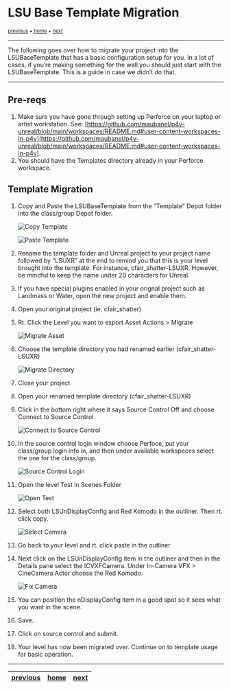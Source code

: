 # LSU Base Template Migration

<sub>[previous](/README.md) • [home](/README.md) • [next](/README.md)</sub>

---

The following goes over how to migrate your project into the LSUBaseTemplate that has a basic configuration setup for you. In a lot of cases, if you’re making something for the wall you should just start with the LSUBaseTemplate. This is a guide in case we didn’t do that.

---

## Pre-reqs

1. Make sure you have gone through setting up Perforce on your laptop or artist workstation. See: [https://github.com/maubanel/p4v-unreal/blob/main/workspaces/README.md#user-content-workspaces-in-p4v](https://github.com/maubanel/p4v-unreal/blob/main/workspaces/README.md#user-content-workspaces-in-p4v). 
2. You should have the Templates directory already in your Perforce workspace.

## Template Migration

1. Copy and Paste the LSUBaseTemplate from the “Template” Depot folder into the class/group Depot folder.  

    ![Copy Template](images/copyTemplate.png)

    ![Paste Template](images/pasteTempate.png)
    
2. Rename the template folder and Unreal project to your project name followed by “LSUXR” at the end to remind you that this is your level brought into the template. For instance, cfair_shatter-LSUXR. However, be mindful to keep the name under 20 characters for Unreal.
3. If you have special plugins enabled in your orignal project such as Landmass or Water, open the new project and enable them.
4. Open your original project (ie, cfair_shatter)
5. Rt. Click the Level you want to export Asset Actions > Migrate 
    
    ![Migrate Asset](images/migrateAsset.png)

6. Choose the template directory you had renamed earlier (cfair_shatter-LSUXR) 

    ![Migrate Directory](images/migrateDirectory.png)
    
7. Close your project.
8. Open your renamed template directory (cfair_shatter-LSUXR)
9. Click in the bottom right where it says Source Control Off and choose Connect to Source Control 
    
    ![Connect to Source Control](images/connectToSourceControl.png)
    
10. In the source control login window choose Perfoce, put your class/group login info in, and then under available workspaces select the one for the class/group. 
    
    ![Source Control Login](images/sourceControlLogin.png)
    
11. Open the level Test in Scenes Folder 
    
    ![Open Test](images/openTest.png)
    
12. Select both LSUnDisplayConfig and Red Komodo in the outliner. Then rt. click copy. 
    
    ![Select Camera](images/selectCamera.png)

13. Go back to your level and rt. click paste in the outliner
14. Next click on the LSUnDisplayConfig item in the outliner and then in the Details pane select the ICVXFCamera. Under In-Camera VFX > CineCamera Actor choose the Red Komodo. 
    
    ![Fix Camera](images/fixCamera.png)
    
15. You can position the nDisplayConfig item in a good spot so it sees what you want in the scene.
16. Save.
17. Click on source control and submit. 
18. Your level has now been migrated over. Continue on to template usage for basic operation.

---

| [previous](/README.md)| [home](/README.md) | [next](/README.md)|
|---|---|---|
